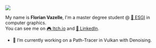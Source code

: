 <img src="https://img.itch.zone/aW1nLzIxMTYwMTMucG5n/original/CEpx2n.png">

My name is __Florian Vazelle__, I'm a master degree student @ [🏫 ESGI](https://www.esgi.fr/) in computer graphics.  
You can see me on [🎮 Itch.io](http://florianvazelle.itch.io/) and [👔 LinkedIn](https://linkedin.com/in/florianvazelle).

- 🔭 I’m currently working on a Path-Tracer in Vulkan with Denoising.

<!--
**florianvazelle/florianvazelle** is a ✨ _special_ ✨ repository because its `README.md` (this file) appears on your GitHub profile.

Here are some ideas to get you started:

- 🔭 I’m currently working on ...
- 🌱 I’m currently learning ...
- 👯 I’m looking to collaborate on ...
- 🤔 I’m looking for help with ...
- 💬 Ask me about ...
- 📫 How to reach me: ...
- 😄 Pronouns: ...
- ⚡ Fun fact: ...
-->
